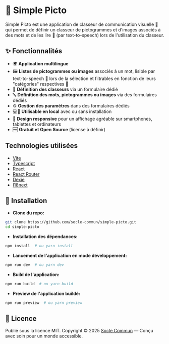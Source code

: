 # 🎨 Simple Picto

Simple Picto est une application de classeur de communication visuelle 📖 qui permet de définir un classeur de pictogrammes et d'images associés à des mots et de les lire 📢 (par text-to-speech) lors de l'utilisation du classeur.

## ✨ Fonctionnalités

- 🌍 **Application multilingue**
- 🖼️ **Listes de pictogrammes ou images** associés à un mot, lisible par text-to-speech 📢 lors de la sélection et filtrables en fonction de leurs "catégories" respectives 📂
- 📝 **Définition des classeurs** via un formulaire dédié
- 🔤 **Définition des mots, pictogrammes ou images** via des formulaires dédiés
- ⚙️ **Gestion des paramètres** dans des formulaires dédiés
- 💻📱 **Utilisable en local** avec ou sans installation
- 🎨 **Design responsive** pour un affichage agréable sur smartphones, tablettes et ordinateurs
- 🆓 **Gratuit et Open Source** (license à définir)

## Technologies utilisées

- [Vite](https://vite.dev/)
- [Typescript](https://www.typescriptlang.org/)
- [React](https://react.dev/)
- [React Router](https://reactrouter.com/)
- [Dexie](https://dexie.org/)
- [I18next](https://www.i18next.com/)

## 🚀 Installation

- **Clone du repo:**

```sh
git clone https://github.com/socle-commun/simple-picto.git
cd simple-picto
```

- **Installation des dépendances:**

```sh
npm install  # ou yarn install
```

- **Lancement de l'application en mode développement:**

```sh
npm run dev  # ou yarn dev
```

- **Build de l'application:**

```sh
npm run build  # ou yarn build
```

- **Preview de l'application buildé:**

```sh
npm run preview  # ou yarn preview
```

## 📜 Licence

Publié sous la licence MIT. Copyright © 2025 [Socle Commun](https://github.com/socle-commun) — Conçu avec soin pour un monde accessible.
